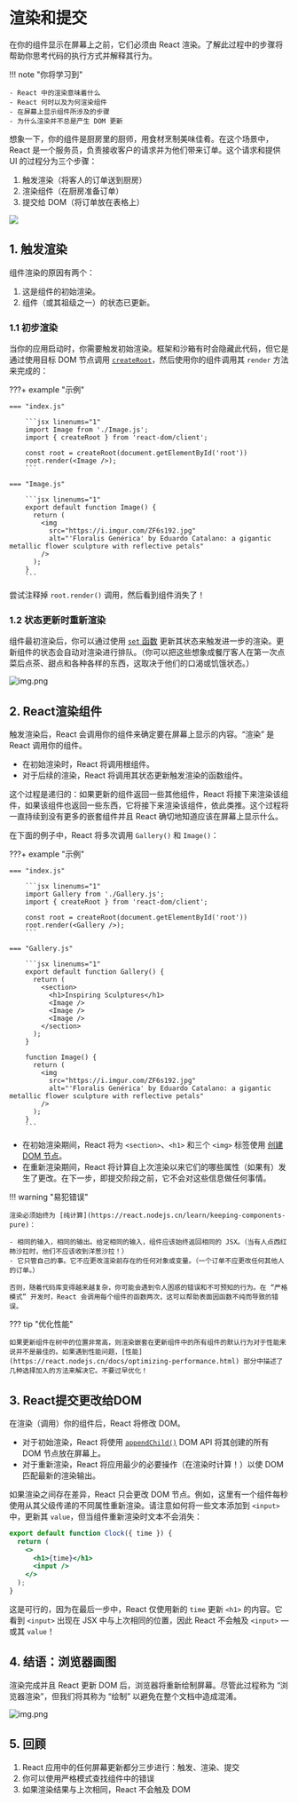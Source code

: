 # 渲染和提交

在你的组件显示在屏幕上之前，它们必须由 React 渲染。了解此过程中的步骤将帮助你思考代码的执行方式并解释其行为。

!!! note "你将学习到"

    - React 中的渲染意味着什么
    - React 何时以及为何渲染组件
    - 在屏幕上显示组件所涉及的步骤
    - 为什么渲染并不总是产生 DOM 更新

想象一下，你的组件是厨房里的厨师，用食材烹制美味佳肴。在这个场景中，React 是一个服务员，负责接收客户的请求并为他们带来订单。这个请求和提供 UI 的过程分为三个步骤：

1. 触发渲染（将客人的订单送到厨房）
2. 渲染组件（在厨房准备订单）
3. 提交给 DOM（将订单放在表格上）

![](https://mingminyu.github.io/webassets/images/steps-request-and-provide-ui.png)

## 1. 触发渲染

组件渲染的原因有两个：

1. 这是组件的初始渲染。
2. 组件（或其祖级之一）的状态已更新。

### 1.1 初步渲染

当你的应用启动时，你需要触发初始渲染。框架和沙箱有时会隐藏此代码，但它是通过使用目标 DOM 节点调用 [`createRoot`](https://react.nodejs.cn/reference/react-dom/client/createRoot)，然后使用你的组件调用其 `render` 方法来完成的：

???+ example "示例"
    
    === "index.js"
    
        ```jsx linenums="1"
        import Image from './Image.js';
        import { createRoot } from 'react-dom/client';
        
        const root = createRoot(document.getElementById('root'))
        root.render(<Image />);
        ```
    
    === "Image.js"
    
        ```jsx linenums="1"
        export default function Image() {
          return (
            <img
              src="https://i.imgur.com/ZF6s192.jpg"
              alt="'Floralis Genérica' by Eduardo Catalano: a gigantic metallic flower sculpture with reflective petals"
            />
          );
        }
        ```

尝试注释掉 `root.render()` 调用，然后看到组件消失了！

### 1.2 状态更新时重新渲染

组件最初渲染后，你可以通过使用 [`set` 函数](https://react.nodejs.cn/reference/react/useState#setstate) 更新其状态来触发进一步的渲染。更新组件的状态会自动对渲染进行排队。（你可以把这些想象成餐厅客人在第一次点菜后点茶、甜点和各种各样的东西，这取决于他们的口渴或饥饿状态。）

![img.png](https://mingminyu.github.io/webassets/images/rc-01.png)

## 2. React渲染组件

触发渲染后，React 会调用你的组件来确定要在屏幕上显示的内容。“渲染” 是 React 调用你的组件。

- 在初始渲染时，React 将调用根组件。
- 对于后续的渲染，React 将调用其状态更新触发渲染的函数组件。

这个过程是递归的：如果更新的组件返回一些其他组件，React 将接下来渲染该组件，如果该组件也返回一些东西，它将接下来渲染该组件，依此类推。这个过程将一直持续到没有更多的嵌套组件并且 React 确切地知道应该在屏幕上显示什么。

在下面的例子中，React 将多次调用 `Gallery()` 和 `Image()`：


???+ example "示例"
    
    === "index.js"
    
        ```jsx linenums="1"
        import Gallery from './Gallery.js';
        import { createRoot } from 'react-dom/client';
        
        const root = createRoot(document.getElementById('root'))
        root.render(<Gallery />);
        ```
    
    === "Gallery.js"
    
        ```jsx linenums="1"
        export default function Gallery() {
          return (
            <section>
              <h1>Inspiring Sculptures</h1>
              <Image />
              <Image />
              <Image />
            </section>
          );
        }
        
        function Image() {
          return (
            <img
              src="https://i.imgur.com/ZF6s192.jpg"
              alt="'Floralis Genérica' by Eduardo Catalano: a gigantic metallic flower sculpture with reflective petals"
            />
          );
        }
        ```

- 在初始渲染期间，React 将为 `<section>`、`<h1>` 和三个 `<img>` 标签使用 [创建 DOM 节点](https://web.nodejs.cn/docs/Web/API/Document/createElement)。
- 在重新渲染期间，React 将计算自上次渲染以来它们的哪些属性（如果有）发生了更改。在下一步，即提交阶段之前，它不会对这些信息做任何事情。

!!! warning "易犯错误"

    渲染必须始终为 [纯计算](https://react.nodejs.cn/learn/keeping-components-pure)：
    
    - 相同的输入，相同的输出。给定相同的输入，组件应该始终返回相同的 JSX。（当有人点西红柿沙拉时，他们不应该收到洋葱沙拉！）
    - 它只管自己的事。它不应更改渲染前存在的任何对象或变量。（一个订单不应更改任何其他人的订单。）
    
    否则，随着代码库变得越来越复杂，你可能会遇到令人困惑的错误和不可预知的行为。在 “严格模式” 开发时，React 会调用每个组件的函数两次，这可以帮助表面因函数不纯而导致的错误。

??? tip "优化性能"

    如果更新组件在树中的位置非常高，则渲染嵌套在更新组件中的所有组件的默认行为对于性能来说并不是最佳的。如果遇到性能问题，[性能](https://react.nodejs.cn/docs/optimizing-performance.html) 部分中描述了几种选择加入的方法来解决它。不要过早优化！

## 3. React提交更改给DOM

在渲染（调用）你的组件后，React 将修改 DOM。

- 对于初始渲染，React 将使用 [`appendChild()`](https://web.nodejs.cn/docs/Web/API/Node/appendChild) DOM API 将其创建的所有 DOM 节点放在屏幕上。
- 对于重新渲染，React 将应用最少的必要操作（在渲染时计算！）以使 DOM 匹配最新的渲染输出。

如果渲染之间存在差异，React 只会更改 DOM 节点。例如，这里有一个组件每秒使用从其父级传递的不同属性重新渲染。请注意如何将一些文本添加到 `<input>` 中，更新其 `value`，但当组件重新渲染时文本不会消失：

```jsx linenums="1" title="Clock.js"
export default function Clock({ time }) {
  return (
    <>
      <h1>{time}</h1>
      <input />
    </>
  );
}
```

这是可行的，因为在最后一步中，React 仅使用新的 `time` 更新 `<h1>` 的内容。它看到 `<input>` 出现在 JSX 中与上次相同的位置，因此 React 不会触及 `<input>` — 或其 `value`！

## 4. 结语：浏览器画图

渲染完成并且 React 更新 DOM 后，浏览器将重新绘制屏幕。尽管此过程称为 “浏览器渲染”，但我们将其称为 “绘制” 以避免在整个文档中造成混淆。

![img.png](https://mingminyu.github.io/webassets/images/rc-02.png)

## 5. 回顾

1. React 应用中的任何屏幕更新都分三步进行：触发、渲染、提交
2. 你可以使用严格模式查找组件中的错误
3. 如果渲染结果与上次相同，React 不会触及 DOM